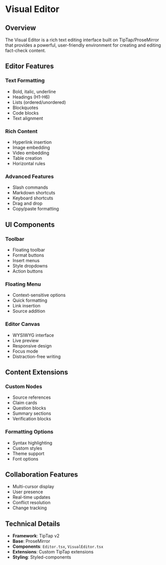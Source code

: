 # Visual Editor

## Overview
The Visual Editor is a rich text editing interface built on TipTap/ProseMirror that provides a powerful, user-friendly environment for creating and editing fact-check content.

## Editor Features

### Text Formatting
- Bold, italic, underline
- Headings (H1-H6)
- Lists (ordered/unordered)
- Blockquotes
- Code blocks
- Text alignment

### Rich Content
- Hyperlink insertion
- Image embedding
- Video embedding
- Table creation
- Horizontal rules

### Advanced Features
- Slash commands
- Markdown shortcuts
- Keyboard shortcuts
- Drag and drop
- Copy/paste formatting

## UI Components

### Toolbar
- Floating toolbar
- Format buttons
- Insert menus
- Style dropdowns
- Action buttons

### Floating Menu
- Context-sensitive options
- Quick formatting
- Link insertion
- Source addition

### Editor Canvas
- WYSIWYG interface
- Live preview
- Responsive design
- Focus mode
- Distraction-free writing

## Content Extensions

### Custom Nodes
- Source references
- Claim cards
- Question blocks
- Summary sections
- Verification blocks

### Formatting Options
- Syntax highlighting
- Custom styles
- Theme support
- Font options

## Collaboration Features
- Multi-cursor display
- User presence
- Real-time updates
- Conflict resolution
- Change tracking

## Technical Details
- **Framework**: TipTap v2
- **Base**: ProseMirror
- **Components**: `Editor.tsx`, `VisualEditor.tsx`
- **Extensions**: Custom TipTap extensions
- **Styling**: Styled-components